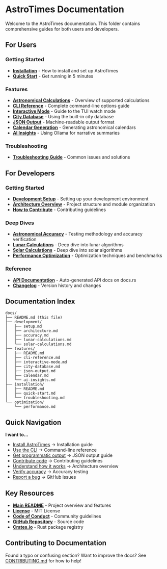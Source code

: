 # AstroTimes Documentation

Welcome to the AstroTimes documentation. This folder contains comprehensive guides for both users and developers.

## For Users

### Getting Started
- **[Installation](installation/README.md)** - How to install and set up AstroTimes
- **[Quick Start](installation/quick-start.md)** - Get running in 5 minutes

### Features
- **[Astronomical Calculations](features/README.md)** - Overview of supported calculations
- **[CLI Reference](features/cli-reference.md)** - Complete command-line options guide
- **[Interactive Mode](features/interactive-mode.md)** - Guide to the TUI watch mode
- **[City Database](features/city-database.md)** - Using the built-in city database
- **[JSON Output](features/json-output.md)** - Machine-readable output format
- **[Calendar Generation](features/calendar.md)** - Generating astronomical calendars
- **[AI Insights](features/ai-insights.md)** - Using Ollama for narrative summaries

### Troubleshooting
- **[Troubleshooting Guide](installation/troubleshooting.md)** - Common issues and solutions

## For Developers

### Getting Started
- **[Development Setup](development/setup.md)** - Setting up your development environment
- **[Architecture Overview](development/architecture.md)** - Project structure and module organization
- **[How to Contribute](../CONTRIBUTING.md)** - Contributing guidelines

### Deep Dives
- **[Astronomical Accuracy](development/accuracy.md)** - Testing methodology and accuracy verification
- **[Lunar Calculations](development/lunar-calculations.md)** - Deep dive into lunar algorithms
- **[Solar Calculations](development/solar-calculations.md)** - Deep dive into solar algorithms
- **[Performance Optimization](optimization/performance.md)** - Optimization techniques and benchmarks

### Reference
- **[API Documentation](https://docs.rs/astrotimes)** - Auto-generated API docs on docs.rs
- **[Changelog](../CHANGELOG.md)** - Version history and changes

## Documentation Index

```
docs/
├── README.md (this file)
├── development/
│   ├── setup.md
│   ├── architecture.md
│   ├── accuracy.md
│   ├── lunar-calculations.md
│   └── solar-calculations.md
├── features/
│   ├── README.md
│   ├── cli-reference.md
│   ├── interactive-mode.md
│   ├── city-database.md
│   ├── json-output.md
│   ├── calendar.md
│   └── ai-insights.md
├── installation/
│   ├── README.md
│   ├── quick-start.md
│   └── troubleshooting.md
└── optimization/
    └── performance.md
```

## Quick Navigation

**I want to...**

- [Install AstroTimes](installation/README.md) → Installation guide
- [Use the CLI](features/cli-reference.md) → Command-line reference
- [Get programmatic output](features/json-output.md) → JSON output guide
- [Contribute code](../CONTRIBUTING.md) → Contributing guidelines
- [Understand how it works](development/architecture.md) → Architecture overview
- [Verify accuracy](development/accuracy.md) → Accuracy testing
- [Report a bug](https://github.com/FunKite/astrotimes/issues) → GitHub issues

## Key Resources

- **[Main README](../README.md)** - Project overview and features
- **[License](../LICENSE)** - MIT License
- **[Code of Conduct](../CODE_OF_CONDUCT.md)** - Community guidelines
- **[GitHub Repository](https://github.com/FunKite/astrotimes)** - Source code
- **[Crates.io](https://crates.io/crates/astrotimes)** - Rust package registry

## Contributing to Documentation

Found a typo or confusing section? Want to improve the docs? See [CONTRIBUTING.md](../CONTRIBUTING.md) for how to help!

